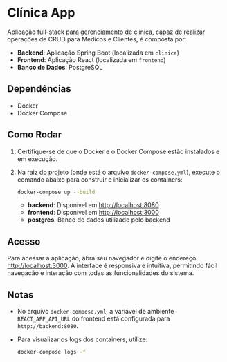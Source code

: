 # Clínica App

Aplicação full-stack para gerenciamento de clínica, capaz de realizar operações de CRUD para Medicos e Clientes, é composta por:

- **Backend**: Aplicação Spring Boot (localizada em `clinica`)
- **Frontend**: Aplicação React (localizada em `frontend`)
- **Banco de Dados**: PostgreSQL

## Dependências

- Docker
- Docker Compose

## Como Rodar

1. Certifique-se de que o Docker e o Docker Compose estão instalados e em execução.
2. Na raiz do projeto (onde está o arquivo `docker-compose.yml`), execute o comando abaixo para construir e inicializar os containers:

    ```bash
    docker-compose up --build
    ```

    - **backend**: Disponível em [http://localhost:8080](http://localhost:8080)
    - **frontend**: Disponível em [http://localhost:3000](http://localhost:3000)
    - **postgres**: Banco de dados utilizado pelo backend

## Acesso

Para acessar a aplicação, abra seu navegador e digite o endereço: [http://localhost:3000](http://localhost:3000). A interface é responsiva e intuitiva, permitindo fácil navegação e interação com todas as funcionalidades do sistema.

## Notas

- No arquivo `docker-compose.yml`, a variável de ambiente `REACT_APP_API_URL` do frontend está configurada para `http://backend:8080`.
- Para visualizar os logs dos containers, utilize:

    ```bash
    docker-compose logs -f
    ```
